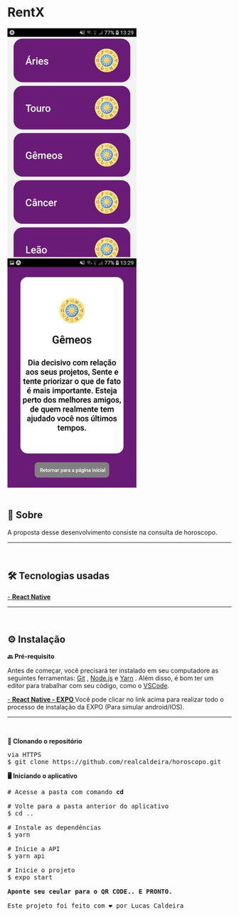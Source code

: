 ﻿<h1><strong>RentX</strong></h1>

<img src="./assets/home.jpg" width="290">
<img src="./assets/details.jpg" width="290">

<br>
<br>
<strong><h2>🎯 Sobre</h2></strong>

<p>A proposta desse desenvolvimento consiste na consulta de horoscopo.</p>
<hr/>
<br>
 <strong><h2>🛠️ Tecnologias usadas</h2></strong>
<p></p>

[- <strong>React Native</strong>](https://reactnative.dev/docs/getting-started)

<hr/>
<br>
<strong><h2>⚙️ Instalação</h2> </strong>

</hr>

<strong>🔙 Pré-requisito </strong>

Antes de começar, você precisará ter instalado em seu computadore as seguintes ferramentas: [Git](https://git-scm.com/) , [Node.js](https://nodejs.org/en/) e [Yarn](https://yarnpkg.com/) .
Além disso, é bom ter um editor para trabalhar com seu código, como o [VSCode](https://code.visualstudio.com/).

[- <strong> React Native - EXPO </strong> ](https://expo.io/)
Você pode clicar no link acima para realizar todo o processo de instalação da EXPO (Para simular android/IOS).

<hr/>
<br>

<strong>🔽 Clonando o repositório </strong>

<pre>via HTTPS
$ git clone https://github.com/realcaldeira/horoscopo.git </pre>

<strong>🖥️ Iniciando o aplicativo</strong>

<pre>
# Acesse a pasta com comando <strong>cd </strong> 

# Volte para a pasta anterior do aplicativo 
$ cd ..

# Instale as dependências
$ yarn

# Inicie a API
$ yarn api

# Inicie o projeto
$ expo start

<strong>Aponte seu ceular para o QR CODE.. E PRONTO.</strong>

Este projeto foi feito com ❤ por Lucas Caldeira

